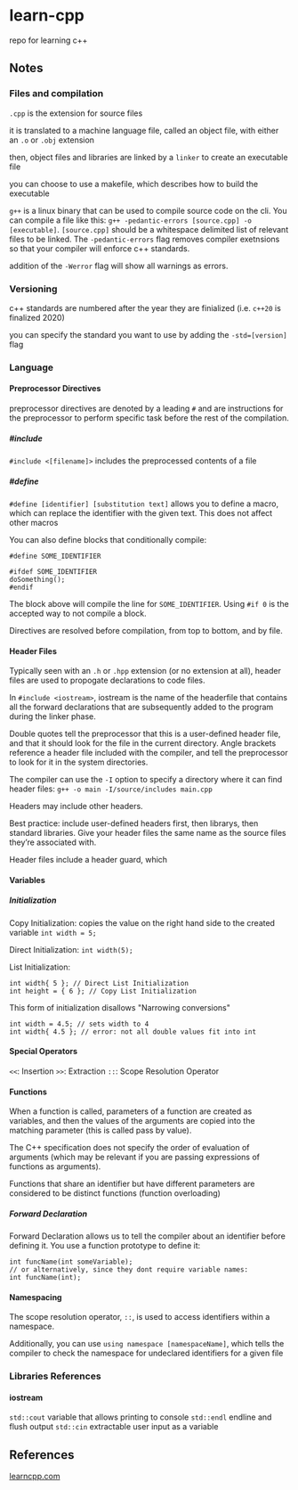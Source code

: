 # learn-cpp
repo for learning c++

## Notes
### Files and compilation
`.cpp` is the extension for source files

it is translated to a machine language file, called an object file, with either an `.o` or `.obj` extension

then, object files and libraries are linked by a `linker` to create an executable file

you can choose to use a makefile, which describes how to build the executable

`g++` is a linux binary that can be used to compile source code on the cli. You can compile a file like this: `g++ -pedantic-errors [source.cpp] -o [executable]`. `[source.cpp]` should be a whitespace delimited list of relevant files to be linked. The `-pedantic-errors` flag removes compiler exetnsions so that your compiler will enforce c++ standards.

addition of the `-Werror` flag will show all warnings as errors.

### Versioning
c++ standards are numbered after the year they are finialized (i.e. `c++20` is finalized 2020)

you can specify the standard you want to use by adding the `-std=[version]` flag

### Language
#### Preprocessor Directives
preprocessor directives are denoted by a leading `#` and are instructions for the preprocessor to perform specific task before the rest of the compilation.
##### #include
`#include <[filename]>` includes the preprocessed contents of a file
##### #define
`#define [identifier] [substitution text]` allows you to define a macro, which can replace the identifier with the given text. This does not affect other macros

You can also define blocks that conditionally compile:
```
#define SOME_IDENTIFIER

#ifdef SOME_IDENTIFIER
doSomething();
#endif
```
The block above will compile the line for `SOME_IDENTIFIER`. Using `#if 0` is the accepted way to not compile a block.

Directives are resolved before compilation, from top to bottom, and by file.

#### Header Files
Typically seen with an `.h` or `.hpp` extension (or no extension at all), header files are used to propogate declarations to code files.

In `#include <iostream>`, iostream is the name of the headerfile that contains all the forward declarations that are subsequently added to the program during the linker phase.

Double quotes tell the preprocessor that this is a user-defined header file, and that it should look for the file in the current directory. Angle brackets reference a header file included with the compiler, and tell the preprocessor to look for it in the system directories.

The compiler can use the `-I` option to specify a directory where it can find header files: `g++ -o main -I/source/includes main.cpp`

Headers may include other headers.

Best practice: include user-defined headers first, then librarys, then standard libraries. Give your header files the same name as the source files they’re associated with.

Header files include a header guard, which


#### Variables
##### Initialization
Copy Initialization: copies the value on the right hand side to the created variable
`int width = 5;`

Direct Initialization: 
`int width(5);`

List Initialization:
```
int width{ 5 }; // Direct List Initialization
int height = { 6 }; // Copy List Initialization
```
This form of initialization disallows "Narrowing conversions"
```
int width = 4.5; // sets width to 4
int width{ 4.5 }; // error: not all double values fit into int
```
#### Special Operators
`<<`: Insertion
`>>`: Extraction
`::`: Scope Resolution Operator

#### Functions
When a function is called, parameters of a function are created as variables, and then the values of the arguments are copied into the matching parameter (this is called pass by value).

The C++ specification does not specify the order of evaluation of arguments (which may be relevant if you are passing expressions of functions as arguments).

Functions that share an identifier but have different parameters are considered to be distinct functions (function overloading)

##### Forward Declaration
Forward Declaration allows us to tell the compiler about an identifier before defining it. You use a function prototype to define it:
```
int funcName(int someVariable);
// or alternatively, since they dont require variable names:
int funcName(int);
```

#### Namespacing
The scope resolution operator, `::`, is used to access identifiers within a namespace.

Additionally, you can use `using namespace [namespaceName]`, which tells the compiler to check the namespace for undeclared identifiers for a given file

### Libraries References
#### iostream
`std::cout` variable that allows printing to console
`std::endl` endline and flush output
`std::cin` extractable user input as a variable

## References
[learncpp.com](https://www.learncpp.com/)
